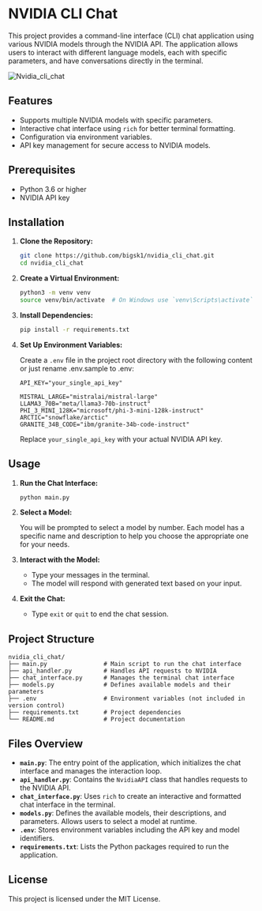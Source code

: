 
# NVIDIA CLI Chat

This project provides a command-line interface (CLI) chat application using various NVIDIA models through the NVIDIA API. The application allows users to interact with different language models, each with specific parameters, and have conversations directly in the terminal.


![Nvidia_cli_chat](https://imagedelivery.net/WfhVb8dSNAAvdXUdMfBuPQ/ed68cc10-23f8-455a-39f2-e097ed8f8c00/public)

## Features

- Supports multiple NVIDIA models with specific parameters.
- Interactive chat interface using `rich` for better terminal formatting.
- Configuration via environment variables.
- API key management for secure access to NVIDIA models.

## Prerequisites

- Python 3.6 or higher
- NVIDIA API key

## Installation

1. **Clone the Repository:**

   ```bash
   git clone https://github.com/bigsk1/nvidia_cli_chat.git
   cd nvidia_cli_chat
   ```

2. **Create a Virtual Environment:**

   ```bash
   python3 -m venv venv
   source venv/bin/activate  # On Windows use `venv\Scripts\activate`
   ```

3. **Install Dependencies:**

   ```bash
   pip install -r requirements.txt
   ```

4. **Set Up Environment Variables:**

   Create a `.env` file in the project root directory with the following content or just rename .env.sample to .env:

   ```plaintext
   API_KEY="your_single_api_key"

   MISTRAL_LARGE="mistralai/mistral-large"
   LLAMA3_70B="meta/llama3-70b-instruct"
   PHI_3_MINI_128K="microsoft/phi-3-mini-128k-instruct"
   ARCTIC="snowflake/arctic"
   GRANITE_34B_CODE="ibm/granite-34b-code-instruct"
   ```

   Replace `your_single_api_key` with your actual NVIDIA API key.

## Usage

1. **Run the Chat Interface:**

   ```bash
   python main.py
   ```

2. **Select a Model:**

   You will be prompted to select a model by number. Each model has a specific name and description to help you choose the appropriate one for your needs.

3. **Interact with the Model:**

   - Type your messages in the terminal.
   - The model will respond with generated text based on your input.

4. **Exit the Chat:**

   - Type `exit` or `quit` to end the chat session.

## Project Structure

```
nvidia_cli_chat/
├── main.py                # Main script to run the chat interface
├── api_handler.py         # Handles API requests to NVIDIA
├── chat_interface.py      # Manages the terminal chat interface
├── models.py              # Defines available models and their parameters
├── .env                   # Environment variables (not included in version control)
├── requirements.txt       # Project dependencies
└── README.md              # Project documentation
```

## Files Overview

- **`main.py`**: The entry point of the application, which initializes the chat interface and manages the interaction loop.
- **`api_handler.py`**: Contains the `NvidiaAPI` class that handles requests to the NVIDIA API.
- **`chat_interface.py`**: Uses `rich` to create an interactive and formatted chat interface in the terminal.
- **`models.py`**: Defines the available models, their descriptions, and parameters. Allows users to select a model at runtime.
- **`.env`**: Stores environment variables including the API key and model identifiers.
- **`requirements.txt`**: Lists the Python packages required to run the application.


## License

This project is licensed under the MIT License.
